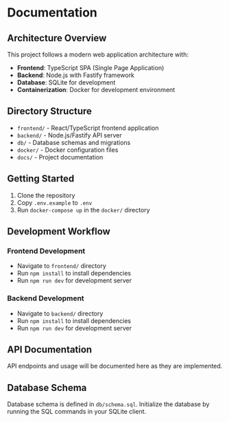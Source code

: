 # Documentation

## Architecture Overview

This project follows a modern web application architecture with:

- **Frontend**: TypeScript SPA (Single Page Application)
- **Backend**: Node.js with Fastify framework
- **Database**: SQLite for development
- **Containerization**: Docker for development environment

## Directory Structure

- `frontend/` - React/TypeScript frontend application
- `backend/` - Node.js/Fastify API server
- `db/` - Database schemas and migrations
- `docker/` - Docker configuration files
- `docs/` - Project documentation

## Getting Started

1. Clone the repository
2. Copy `.env.example` to `.env`
3. Run `docker-compose up` in the `docker/` directory

## Development Workflow

### Frontend Development
- Navigate to `frontend/` directory
- Run `npm install` to install dependencies
- Run `npm run dev` for development server

### Backend Development
- Navigate to `backend/` directory
- Run `npm install` to install dependencies
- Run `npm run dev` for development server

## API Documentation

API endpoints and usage will be documented here as they are implemented.

## Database Schema

Database schema is defined in `db/schema.sql`. Initialize the database by running the SQL commands in your SQLite client.